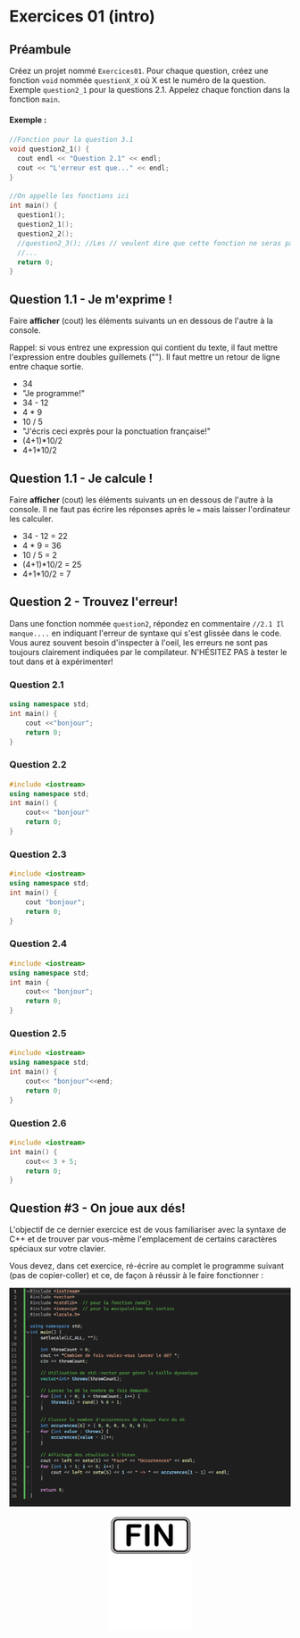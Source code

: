 # Exercices 01 (intro)

## Préambule
Créez un projet nommé `Exercices01`. Pour chaque question, créez une fonction `void` nommée `questionX_X` où X est le numéro de la question. Exemple `question2_1` pour la questions 2.1.  Appelez chaque fonction dans la fonction `main`.

#### Exemple :

```cpp
//Fonction pour la question 3.1
void question2_1() {
  cout endl << "Question 2.1" << endl;
  cout << "L'erreur est que..." << endl;
}

//On appelle les fonctions ici
int main() {
  question1();
  question2_1();
  question2_2();
  //question2_3(); //Les // veulent dire que cette fonction ne seras pas déclenchée.
  //...
  return 0;
}
```

## Question 1.1 - Je m'exprime !

Faire **afficher** (cout) les éléments suivants un en dessous de l'autre à la console. 

Rappel: si vous entrez une expression qui contient du texte, il faut mettre l'expression entre doubles guillemets (""). Il faut mettre un retour de ligne entre chaque sortie.
  - 34
  - "Je programme!"
  - 34 - 12 
  - 4 * 9
  - 10 / 5
  - "J'écris ceci exprès pour la ponctuation française!"
  - (4+1)*10/2
  - 4+1*10/2

## Question 1.1 - Je calcule !
Faire **afficher** (cout) les éléments suivants un en dessous de l'autre à la console.  Il ne faut pas écrire les réponses après le `=` mais laisser l'ordinateur les calculer.

  - 34 - 12 = 22 
  - 4 * 9 = 36
  - 10 / 5 = 2
  - (4+1)*10/2 = 25 
  - 4+1*10/2 = 7
 



## Question 2 - Trouvez l'erreur!

Dans une fonction nommée `question2`, répondez en commentaire `//2.1 Il manque....` en indiquant l'erreur de syntaxe qui s'est glissée dans le code. Vous aurez souvent besoin d'inspecter à l'oeil, les erreurs ne sont pas toujours clairement indiquées par le compilateur. N'HÉSITEZ PAS à tester le tout dans et à expérimenter!

### Question 2.1
```cpp
using namespace std;
int main() {
    cout <<"bonjour";
    return 0;
}
```
### Question 2.2
```cpp
#include <iostream>
using namespace std;
int main() {
    cout<< "bonjour"
    return 0;
}
```
### Question 2.3
```cpp
#include <iostream>
using namespace std;
int main() {
    cout "bonjour";
    return 0;
}
```
### Question 2.4
```cpp
#include <iostream>
using namespace std;
int main {
    cout<< "bonjour";
    return 0;
}
```
### Question 2.5
```cpp
#include <iostream>
using namespace std;
int main() {
    cout<< "bonjour"<<end;
    return 0;
}
```
### Question 2.6
```cpp 
#include <iostream>
int main() {
    cout<< 3 + 5;
    return 0;
}
```

## Question #3 - On joue aux dés!
L'objectif de ce dernier exercice est de vous familiariser avec la syntaxe de C++ et de trouver par vous-même l'emplacement de certains caractères spéciaux sur votre clavier.

Vous devez, dans cet exercice, ré-écrire au complet le programme suivant (pas de copier-coller) et ce, de façon à réussir à le faire fonctionner : 

![À transcrire](images/program_dice.png)

<p align="Center"><img src="../_includes/end.png" alt="drawing" width="150"/></p>
